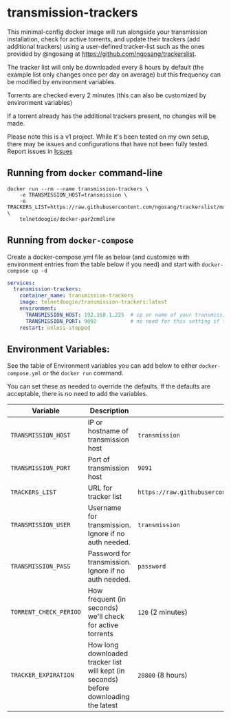# transmission-trackers

This minimal-config docker image will run alongside your transmission installation, check for active torrents, and update their trackers (add additional trackers) using a user-defined tracker-list such as the ones provided by @ngosang at https://github.com/ngosang/trackerslist.

The tracker list will only be downloaded every 8 hours by default (the example list only changes once per day on average) but this frequency can be modified by environment variables.

Torrents are checked every 2 minutes (this can also be customized by environment variables)

If a torrent already has the additional trackers present, no changes will be made.

Please note this is a v1 project. While it's been tested on my own setup, there may be issues and configurations that have not been fully tested. 
Report issues in [Issues](https://github.com/telnetdoogie/transmission-trackers/issues)

## Running from `docker` command-line

```console
docker run --rm --name transmission-trackers \
    -e TRANSMISSION_HOST=transmission \
    -e TRACKERS_LIST=https://raw.githubusercontent.com/ngosang/trackerslist/master/trackers_best_ip.txt \
    telnetdoogie/docker-par2cmdline
```

## Running from `docker-compose`

Create a docker-compose.yml file as below (and customize with environment entries from the table below if you need) and start with `docker-compose up -d`
```yml
services:
  transmission-trackers:
    container_name: transmission-trackers
    image: telnetdoogie/transmission-trackers:latest
    environment:
      TRANSMISSION_HOST: 192.168.1.225  # ip or name of your transmission instance
      TRANSMISSION_PORT: 9092           # no need for this setting if transmission is running on the default port 
    restart: unless-stopped
```

## Environment Variables:

See the table of Environment variables you can add below to either `docker-compose.yml` or the `docker run` command.

You can set these as needed to override the defaults. If the defaults are acceptable, there is no need to add the variables.

| Variable               | Description                                                                           | Default Value                                                                     |
|------------------------|---------------------------------------------------------------------------------------|-----------------------------------------------------------------------------------|
| `TRANSMISSION_HOST`    | IP or hostname of transmission host                                                   | `transmission`                                                                    |
| `TRANSMISSION_PORT`    | Port of transmission host                                                             | `9091`                                                                            |
| `TRACKERS_LIST`        | URL for tracker list                                                                  | `https://raw.githubusercontent.com/ngosang/trackerslist/master/trackers_best.txt` |
| `TRANSMISSION_USER`    | Username for transmission. Ignore if no auth needed.                                  | `transmission`                                                                    |
| `TRANSMISSION_PASS`    | Password for transmission. Ignore if no auth needed.                                  | `password`                                                                        |
| `TORRENT_CHECK_PERIOD` | How frequent (in seconds) we'll check for active torrents                             | `120` (2 minutes)                                                                 |
| `TRACKER_EXPIRATION`   | How long downloaded tracker list will kept (in seconds) before downloading the latest | `28800` (8 hours)                                                                 |

